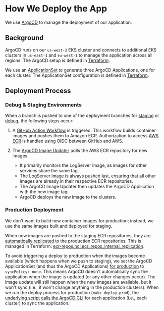 # How We Deploy the App

We use [ArgoCD](https://argo-cd.readthedocs.io/en/stable/) to manage the deployment of our application.

## Background

ArgoCD runs on our `us-west-2` EKS cluster and connects to additional EKS clusters in `us-east-1` and `eu-west-1` to manage the application across all regions.
The ArgoCD setup is defined in [Terraform](./terraform/configurations/aws/argocd.hcl).

We use an [ApplicationSet](https://argo-cd.readthedocs.io/en/stable/user-guide/applicationset/) to generate three ArgoCD Applications, one for each cluster.
The ApplicationSet configuration is defined in [Terraform](./terraform/configurations/aws/userclouds-services.hcl).

## Deployment Process

### Debug & Staging Environments

When a branch is pushed to one of the deployment branches for [staging](https://github.com/userclouds/userclouds/tree/deploy/staging) or [debug](https://github.com/userclouds/userclouds/tree/deploy/debug), the following steps occur:

1. A [GitHub Action Workflow](https://github.com/userclouds/userclouds/blob/deploy/staging/.github/workflows/build-uc-containers.yml) is triggered.
   This workflow builds container images and pushes them to Amazon ECR.
   Authorization to access [AWS ECR](./terraform/modules/aws/ecr/uc-ecr-repos/github-actions-iam/) is handled using OIDC between GitHub and AWS.

2. The [ArgoCD Image Updater](https://argocd-image-updater.readthedocs.io/en/stable/) polls the AWS ECR repository for new images.
   - It primarily monitors the LogServer image, as images for other services share the same tag.
   - The LogServer image is always pushed last, ensuring that all other images are already in their respective ECR repositories.
   - The ArgoCD Image Updater then updates the ArgoCD Application with the new image tag.
   - ArgoCD deploys the new image to the clusters.

### Production Deployment

We don't want to build new container images for production; instead, we use the same images built and deployed for staging.

When new images are pushed to the staging ECR repositories, they are [automatically replicated](./terraform/configurations/aws/ecr-repos.hcl) to the production ECR repositories.
This is managed in Terraform: [ecr-repos.hcl:ecr_repos_internal_replication](./terraform/configurations/aws/ecr-repos.hcl).

To avoid triggering a deploy to production when the images become available (which happens when we push to staging), we set the ArgoCD ApplicationSet (and thus the ArgoCD Applications) [for production](./terraform/modules/userclouds/applications/userclouds/userclouds-appset.tftpl.yaml) to `syncPolicy: none`.
This means ArgoCD doesn't automatically sync the application when the image is updated (or any other changes occur).
The image update will still happen when the new images are available, but it won't sync (i.e., it won't change anything in the production clusters).
When we run the deploy process for production (`make deploy-prod`), the [underlying script](./tools/deploy.sh) [calls the ArgoCD CLI](./tools/deploy-with-argocd.sh) for each application (i.e., each cluster) to sync the application.
